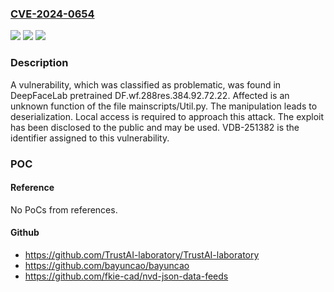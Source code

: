### [CVE-2024-0654](https://cve.mitre.org/cgi-bin/cvename.cgi?name=CVE-2024-0654)
![](https://img.shields.io/static/v1?label=Product&message=DeepFaceLab&color=blue)
![](https://img.shields.io/static/v1?label=Version&message=%3D%20pretrained%20DF.wf.288res.384.92.72.22%20&color=brighgreen)
![](https://img.shields.io/static/v1?label=Vulnerability&message=CWE-502%20Deserialization&color=brighgreen)

### Description

A vulnerability, which was classified as problematic, was found in DeepFaceLab pretrained DF.wf.288res.384.92.72.22. Affected is an unknown function of the file mainscripts/Util.py. The manipulation leads to deserialization. Local access is required to approach this attack. The exploit has been disclosed to the public and may be used. VDB-251382 is the identifier assigned to this vulnerability.

### POC

#### Reference
No PoCs from references.

#### Github
- https://github.com/TrustAI-laboratory/TrustAI-laboratory
- https://github.com/bayuncao/bayuncao
- https://github.com/fkie-cad/nvd-json-data-feeds

